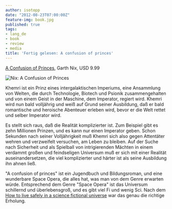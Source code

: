 ```yaml
---
author: isotopp
date: "2012-08-23T07:00:00Z"
feature-img: book.jpg
published: true
tags:
- lang_de
- book
- review
- media
title: 'Fertig gelesen: A confusion of princes'
---
```

[A Confusion of Princes](http://www.amazon.com/A-Confusion-of-Princes-ebook/dp/B007ED6VWW),
Garth Nix, USD 9.99

![Nix: A Confusion of Princes](https://blog.koehntopp.info/uploads/confusion_of_princes.png)

Khemri ist ein Prinz eines intergalaktischen Imperiums, eine Ansammlung von
Welten, die durch Technologie, Biotech und Psionik zusammengehalten und von
einem Geist in der Maschine, dem Imperator, regiert wird.  Khemri wird nun
bald volljährig und weiß auf Grund seiner Ausbildung, daß er bald
romantische und heroische Abenteuer erleben wird, bevor er die Welt rettet
und selber Imperator wird.

Es stellt sich raus, daß die Realität komplizierter ist.  Zum Beispiel gibt
es zehn Millionen Prinzen, und es kann nur einen Imperator geben.  Schon
Sekunden nach seiner Volljährigkeit muß Khemri sich also gegen Attentäter
wehren und verzweifelt versuchen, am Leben zu bleiben.  Auf der Suche nach
Sicherheit und als Spielball von intrigierenden Mächten in einem verdammt
großen und feindseligen Universum muß er sich mit einer Realität
auseinandersetzen, die viel komplizierter und härter ist als seine
Ausbildung ihn ahnen ließ.

"A confusion of princes" ist ein Jugendbuch und Bildungsroman, und eine
wunderbare Space Opera, die alles hat, was man von dem Genre erwarten würde.
Entsprechend dem Genre "Space Opera" ist das Universum schillernd und
überlebensgroß, und es gibt viel Fi und wenig Sci.  Nach dem
[How to live safely in a science fictional universe](../2012-08-22-fertig-gelesen-how-to-live-safely-in-a-science-fictional-universe)
war das genau die richtige Erholung.

